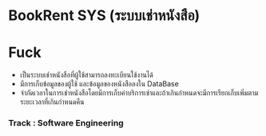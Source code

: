 # BookRent SYS (ระบบเช่าหนังสือ)
# Fuck
<ul>
	<li>เป็นระบบเช่าหนังสือที่ผู้ใช้สามารถลงทะเบียนใช้งานได้</li>
	<li>มีการเก็บข้อมูลของผู้ใช้ และข้อมูลของหนังสือลงใน DataBase</li>
	<li>จำกัดเวลาในการเช่าหนังสือโดยมีการเก็บค่าบริการเช่าและถ้าเกินกำหนดจะมีการเรียกเก็บเพิ่มตามระยะเวลาที่เกินกำหนดคืน</li>
</ul>
<h3>Track : <b>Software Engineering</b></h3>
